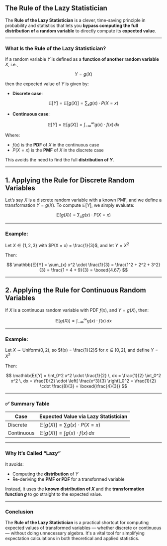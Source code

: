 ## **The Rule of the Lazy Statistician**

The **Rule of the Lazy Statistician** is a clever, time-saving principle in probability and statistics that lets you **bypass 
computing the full distribution of a random variable** to directly compute its **expected value**.

---

### **What Is the Rule of the Lazy Statistician?**

If a random variable $Y$ is defined as a **function of another random variable** $X$, i.e.,

$$
Y = g(X)
$$

then the expected value of $Y$ is given by:

* **Discrete case**:

$$
\mathbb{E}[Y] = \mathbb{E}[g(X)] = \sum_{x} g(x) \cdot P(X = x)
$$

* **Continuous case**:

$$
\mathbb{E}[Y] = \mathbb{E}[g(X)] = \int_{-\infty}^{\infty} g(x) \cdot f(x) \, dx
$$

Where:

* $`f(x)`$ is the **PDF** of $`X`$ in the continuous case
* $`P(X = x)`$ is the **PMF** of $`X`$ in the discrete case

This avoids the need to find the full **distribution of $Y$**.

---

##  **1. Applying the Rule for Discrete Random Variables**

Let’s say $`X`$ is a discrete random variable with a known PMF, and we define a transformation $`Y = g(X)`$. To compute $`\mathbb{E}[Y]`$, we simply evaluate:

$$
\mathbb{E}[g(X)] = \sum_{x} g(x) \cdot P(X = x)
$$

---

### **Example:**

Let $`X \in \{1, 2, 3\}`$ with $`P(X = x) = \frac{1}{3}`$, and let $`Y = X^2`$

Then:

$$
\mathbb{E}[Y] = \sum_{x} x^2 \cdot \frac{1}{3}
= \frac{1^2 + 2^2 + 3^2}{3} = \frac{1 + 4 + 9}{3} = \boxed{4.67}
$$

---

## **2. Applying the Rule for Continuous Random Variables**

If $X$ is a continuous random variable with PDF $`f(x)`$, and $`Y = g(X)`$, then:

$$
\mathbb{E}[g(X)] = \int_{-\infty}^{\infty} g(x) \cdot f(x) \, dx
$$

---

### **Example:**

Let $`X \sim \text{Uniform}(0, 2)`$, so $`f(x) = \frac{1}{2}`$ for $`x \in [0, 2]`$, and define $`Y = X^2`$

Then:

$$
\mathbb{E}[Y] = \int_0^2 x^2 \cdot \frac{1}{2} \, dx = \frac{1}{2} \int_0^2 x^2 \, dx = \frac{1}{2} \cdot \left[ \frac{x^3}{3} \right]_0^2 = \frac{1}{2} \cdot \frac{8}{3} = \boxed{\frac{4}{3}}
$$

---

### ✅ **Summary Table**

| Case       | Expected Value via Lazy Statistician           |
| ---------- | ---------------------------------------------- |
| Discrete   | $`\mathbb{E}[g(X)] = \sum g(x) \cdot P(X = x)`$  |
| Continuous | $`\mathbb{E}[g(X)] = \int g(x) \cdot f(x)\, dx`$ |

---

### **Why It’s Called “Lazy”**

It avoids:

* Computing the **distribution** of $`Y`$
* Re-deriving the **PMF or PDF** for a transformed variable

Instead, it uses the **known distribution of $X$** and the **transformation function $g$** to go straight to the expected value.

---

### **Conclusion**

The **Rule of the Lazy Statistician** is a practical shortcut for computing expected values of transformed variables — whether discrete 
or continuous — without doing unnecessary algebra. It's a vital tool for simplifying expectation calculations in both theoretical and applied statistics.
